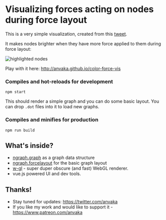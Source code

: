 # Visualizing forces acting on nodes during force layout

This is a very simple visualization, created from this [tweet](https://twitter.com/anvaka/status/1295619610893365248).

It makes nodes brighter when they have more force applied to them during force layout:

![highlighted nodes](https://i.imgur.com/gNwTWfx.png)

Play with it here: http://anvaka.github.io/color-force-vis

### Compiles and hot-reloads for development

```
npm start
```

This should render a simple graph and you can do some basic layout. You can drop `.dot` files into it
to load new graphs.

### Compiles and minifies for production

```
npm run build
```

## What's inside?

* [ngraph.graph](https://github.com/anvaka/ngraph.graph) as a graph data structure
* [ngraph.forcelayout](https://github.com/anvaka/ngraph.forcelayout) for the basic graph layout
* [w-gl](https://github.com/anvaka/w-gl) - super duper obscure (and fast) WebGL renderer.
* vue.js powered UI and dev tools.

## Thanks!

* Stay tuned for updates: https://twitter.com/anvaka
* If you like my work and would like to support it - https://www.patreon.com/anvaka
